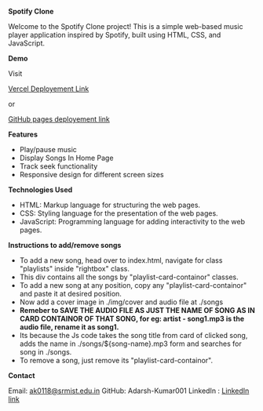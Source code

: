 **Spotify Clone**

Welcome to the Spotify Clone project! This is a simple web-based music player application inspired by Spotify, built using HTML, CSS, and JavaScript.


**Demo**

Visit

[Vercel Deployement Link](https://spotify-clone-jdomuone7-adarsh-kumar001s-projects.vercel.app/)

or

[GitHub pages deployement link](https://adarsh-kumar001.github.io/Spotify-Clone/)


**Features**

- Play/pause music
- Display Songs In Home Page
- Track seek functionality
- Responsive design for different screen sizes


**Technologies Used**

- HTML: Markup language for structuring the web pages.
- CSS: Styling language for the presentation of the web pages.
- JavaScript: Programming language for adding interactivity to the web pages.


**Instructions to add/remove songs**

- To add a new song, head over to index.html, navigate for class "playlists" inside "rightbox" class.
- This div contains all the songs by "playlist-card-containor" classes. 
- To add a new song at any position, copy any "playlist-card-containor" and paste it at desired position.
- Now add a cover image in ./img/cover and audio file at ./songs
- **Remeber to SAVE THE AUDIO FILE AS JUST THE NAME OF SONG AS IN CARD CONTAINOR OF THAT SONG, for eg: artist - song1.mp3 is the audio file, rename it as song1.**
- Its because the Js code takes the song title from card of clicked song, adds the name in ./songs/${song-name}.mp3 form and searches for song in ./songs.
- To remove a song, just remove its "playlist-card-containor".


**Contact**

Email: ak0118@srmist.edu.in
GitHub: Adarsh-Kumar001
LinkedIn : [LinkedIn link](https://www.linkedin.com/in/adarsh-kumar102004/)
  



